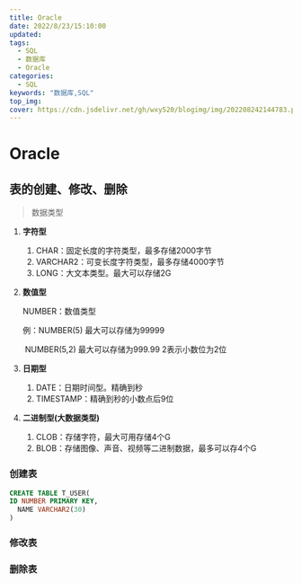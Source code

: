 ```yaml
---
title: Oracle
date: 2022/8/23/15:10:00
updated:
tags:
  - SQL
  - 数据库
  - Oracle
categories:
  - SQL
keywords: "数据库,SQL"
top_img: 
cover: https://cdn.jsdelivr.net/gh/wxy520/blogimg/img/202208242144783.png
---
```


# Oracle

## 表的创建、修改、删除

> 数据类型

1. **字符型**

   1. CHAR：固定长度的字符类型，最多存储2000字节
   2. VARCHAR2：可变长度字符类型，最多存储4000字节
   3. LONG：大文本类型。最大可以存储2G

2. **数值型**

   NUMBER：数值类型

   例：NUMBER(5) 最大可以存储为99999

   ​		 NUMBER(5,2) 最大可以存储为999.99  2表示小数位为2位

3. **日期型**

   1. DATE：日期时间型。精确到秒
   2. TIMESTAMP：精确到秒的小数点后9位

4. **二进制型(大数据类型)**

   1. CLOB：存储字符，最大可用存储4个G
   2. BLOB：存储图像、声音、视频等二进制数据，最多可以存4个G

### 创建表

```SQL
CREATE TABLE T_USER(
ID NUMBER PRIMARY KEY,
  NAME VARCHAR2(30)
)
```

### 修改表

### 删除表